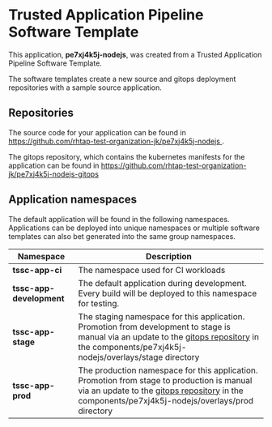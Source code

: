 # Trusted Application Pipeline Software Template

This application, **pe7xj4k5j-nodejs**, was created from a Trusted Application Pipeline Software Template.

The software templates create a new source and gitops deployment repositories with a sample source application. 

## Repositories

The source code for your application can be found in [https://github.com/rhtap-test-organization-jk/pe7xj4k5j-nodejs ](https://github.com/rhtap-test-organization-jk/pe7xj4k5j-nodejs ).
 
The gitops repository, which contains the kubernetes manifests for the application can be found in 
[https://github.com/rhtap-test-organization-jk/pe7xj4k5j-nodejs-gitops ](https://github.com/rhtap-test-organization-jk/pe7xj4k5j-nodejs-gitops ) 

## Application namespaces 

The default application will be found in the following namespaces. Applications can be deployed into unique namespaces or multiple software templates can also bet generated into the same group namespaces.  

|  Namespace   |  Description   |  
| -------- | -------- |
| **tssc-app-ci** | The namespace used for CI workloads |
| **tssc-app-development** | The default application during development. Every build will be deployed to this namespace for testing. |
| **tssc-app-stage** | The staging namespace for this application. Promotion from development to stage is manual via an update to the [gitops repository](https://github.com/rhtap-test-organization-jk/pe7xj4k5j-nodejs-gitops ) in the components/pe7xj4k5j-nodejs/overlays/stage directory |
| **tssc-app-prod** | The production namespace for this application. Promotion from stage to production is manual via an update to the [gitops repository](https://github.com/rhtap-test-organization-jk/pe7xj4k5j-nodejs-gitops ) in the components/pe7xj4k5j-nodejs/overlays/prod directory |